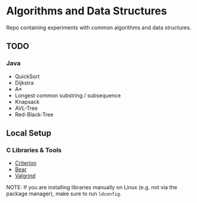 # Algorithms and Data Structures

Repo containing experiments with common algorithms and data structures.

## TODO

### Java

* QuickSort
* Dijkstra
* A*
* Longest common substring / subsequence
* Knapsack
* AVL-Tree
* Red-Black-Tree

## Local Setup

### C Libraries & Tools

* [Criterion](https://github.com/Snaipe/Criterion)
* [Bear](https://github.com/rizsotto/Bear)
* [Valgrind](https://valgrind.org/)

NOTE: If you are installing libraries manually on Linux (e.g. not via the package manager), make sure to run `ldconfig`.
